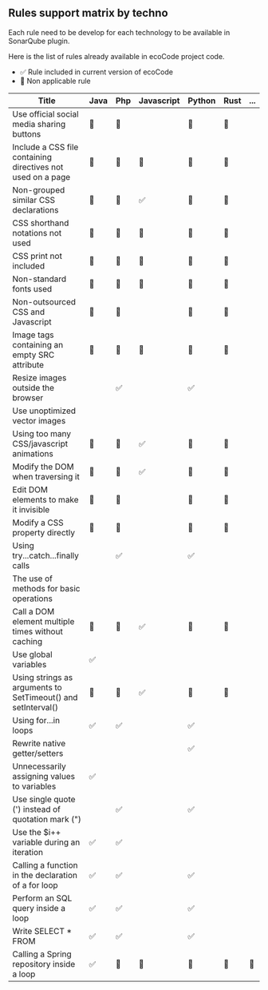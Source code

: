 ## Rules support matrix by techno

Each rule need to be develop for each technology to be available in SonarQube plugin.

Here is the list of rules already available in ecoCode project code.

- ✅ Rule included in current version of ecoCode
- 🚫 Non applicable rule

| Title  | Java | Php | Javascript | Python | Rust | ... |
|--|--|--|--|--|--|--|
| Use official social media sharing buttons | 🚫 | 🚫 |  | 🚫 | 🚫 | |
| Include a CSS file containing directives not used on a page | 🚫 | 🚫 | 🚫 | 🚫 | 🚫 | |
| Non-grouped similar CSS declarations | 🚫 | 🚫 | ✅ | 🚫 | 🚫 | |
| CSS shorthand notations not used | 🚫 | 🚫 | 🚫 | 🚫 | 🚫 | |
| CSS print not included | 🚫 | 🚫 | 🚫 | 🚫 | 🚫 | |
| Non-standard fonts used | 🚫 | 🚫 | 🚫 | 🚫 | 🚫 | |
| Non-outsourced CSS and Javascript | 🚫 | 🚫 |  | 🚫 | 🚫 | |
| Image tags containing an empty SRC attribute | 🚫 | 🚫 | 🚫 | 🚫 | 🚫 | |
| Resize images outside the browser | | ✅  | | ✅  | | |
| Use unoptimized vector images |  |  |  |  |  | |
| Using too many CSS/javascript animations | 🚫 | 🚫 | ✅ | 🚫 | 🚫 | |
| Modify the DOM when traversing it | 🚫 | 🚫 | ✅ | 🚫 | 🚫 | |
| Edit DOM elements to make it invisible | 🚫 | 🚫 |  | 🚫 | 🚫 | |
| Modify a CSS property directly | 🚫 | 🚫 |  | 🚫 | 🚫 | |
| Using try...catch...finally calls |  | ✅ |  | ✅ | | |
| The use of methods for basic operations |  |  |  |  | | |
| Call a DOM element multiple times without caching | 🚫 | 🚫 | ✅ | 🚫 | 🚫 | |
| Use global variables | ✅ |  |  |  |  |  | | |
| Using strings as arguments to SetTimeout() and setInterval() | 🚫 | 🚫 | ✅ | 🚫 | 🚫 | |
| Using for...in loops | ✅  | ✅ |  | ✅ | | |
| Rewrite native getter/setters |  |  |  | ✅ | | |
| Unnecessarily assigning values to variables | ✅  |  |  |  | | |
| Use single quote (') instead of quotation mark (") | | ✅  | | ✅  | | |
| Use the $i++ variable during an iteration | ✅  | ✅  |  |  | | |
| Calling a function in the declaration of a for loop | ✅  | ✅  |  | ✅  | | |
| Perform an SQL query inside a loop | ✅  | ✅  |  | ✅ | | |
| Write SELECT * FROM | ✅  | ✅  |  | ✅  | | |
| Calling a Spring repository inside a loop | ✅ | 🚫 | 🚫 | 🚫 | 🚫 | 🚫 |
